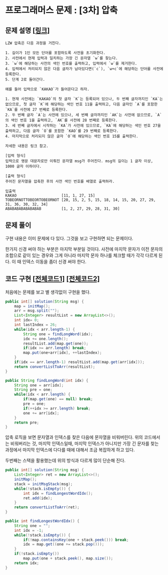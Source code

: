 # 프로그래머스 문제 : [3차] 압축

## 문제 설명 [[링크]](https://programmers.co.kr/learn/courses/30/lessons/17684)

```
LZW 압축은 다음 과정을 거친다.

1. 길이가 1인 모든 단어를 포함하도록 사전을 초기화한다.
2. 사전에서 현재 입력과 일치하는 가장 긴 문자열 `w`를 찾는다.
3. `w`에 해당하는 사전의 색인 번호를 출력하고, 입력에서 `w`를 제거한다.
4. 입력에서 처리되지 않은 다음 글자가 남아있다면(`c`), `w+c`에 해당하는 단어를 사전에 등록한다.
5. 단계 2로 돌아간다.

예를 들어 입력으로 `KAKAO`가 들어온다고 하자.

1. 현재 사전에는 `KAKAO`의 첫 글자 `K`는 등록되어 있으나, 두 번째 글자까지인 `KA`는 없으므로, 첫 글자 `K`에 해당하는 색인 번호 11을 출력하고, 다음 글자인 `A`를 포함한 `KA`를 사전에 27 번째로 등록한다.
2. 두 번째 글자 `A`는 사전에 있으나, 세 번째 글자까지인 `AK`는 사전에 없으므로, `A`의 색인 번호 1을 출력하고, `AK`를 사전에 28 번째로 등록한다.
3. 세 번째 글자에서 시작하는 `KA`가 사전에 있으므로, `KA`에 해당하는 색인 번호 27을 출력하고, 다음 글자 `O`를 포함한 `KAO`를 29 번째로 등록한다.
4. 마지막으로 처리되지 않은 글자 `O`에 해당하는 색인 번호 15를 출력한다.

자세한 내용은 링크 참고.

[입력 형식]
입력으로 영문 대문자로만 이뤄진 문자열 msg가 주어진다. msg의 길이는 1 글자 이상, 1000 글자 이하이다.

[출력 형식]
주어진 문자열을 압축한 후의 사전 색인 번호를 배열로 출력하라.

입출력
KAKAO                    [11, 1, 27, 15]
TOBEORNOTTOBEORTOBEORNOT [20, 15, 2, 5, 15, 18, 14, 15, 20, 27, 29, 31, 36, 30, 32, 34]
ABABABABABABABAB         [1, 2, 27, 29, 28, 31, 30]
```



## 문제 풀이

구현 내용은 이미 문제에 다 있다. 그것을 보고 구현하면 되는 문제이다.

한가지 신경 써야 하는 부분은 마지막 부분일 것이다. 사전에 마지막 문자가 이전 문자의 조합으로 같이 있는 경우와 그게 아니라 마지막 문자 하나를 체크할 때가 각각 다르게 된다. 이 때 인덱스 이동을 좀더 신경 써야 한다.



## 코드 구현 [[전체코드1]](./Solution.java) [[전체코드2]](./Solution2.java)

처음에는 문제를 보고 별 생각없이 구현을 했다. 

```java
public int[] solution(String msg) {
    map = initMap();
    arr = msg.split("");
    List<Integer> resultList = new ArrayList<>();
    int idx= 0;
    int lastIndex = 26;
    while(idx < arr.length-1) {
        String one = findLongWord(idx);
        idx += one.length();
        resultList.add(map.get(one));
        if(idx >= arr.length) break;
        map.put(one+arr[idx], ++lastIndex);
    }
    if(idx == arr.length-1) resultList.add(map.get(arr[idx]));
    return convertListToArr(resultList);
}

public String findLongWord(int idx) {
    String one = arr[idx];
    String pre = one;
    while(idx < arr.length) {
        if(map.get(one) == null) break;
        pre = one;
        if(++idx >= arr.length) break;
        one += arr[idx];
    }
    return pre;
}
```

압축 로직을 보면 문자열과 인덱스를 찾은 다음에 문자열을 비워버린다. 위의 코드에서는 비워버리는 것, 마지막 인덱스일때, 마지막 인덱스가 아니지만 가장 긴 문자를 찾는 과정에서 마지막 인덱스에 다다를 때에 대해서 조금 복잡하게 하고 있다. 



두번째는 스택을 활용했는데 위의 방식과 다르게 많이 단순해 진다.

```java
public int[] solution(String msg) {
    List<Integer> ret = new ArrayList<>();
    initMap();
    stack = initMsgStack(msg);
    while(!stack.isEmpty()) {
        int idx = findLongestWordIdx();
        ret.add(idx);
    }
    return convertListToArr(ret);
}

public int findLongestWordIdx() {
    String one = "";
    int idx = -1;
    while(!stack.isEmpty()) {
        if(!map.containsKey(one + stack.peek())) break;
        idx = map.get((one += stack.pop()));
    }
    if(!stack.isEmpty())
        map.put(one + stack.peek(), map.size());
    return idx;
}
```

